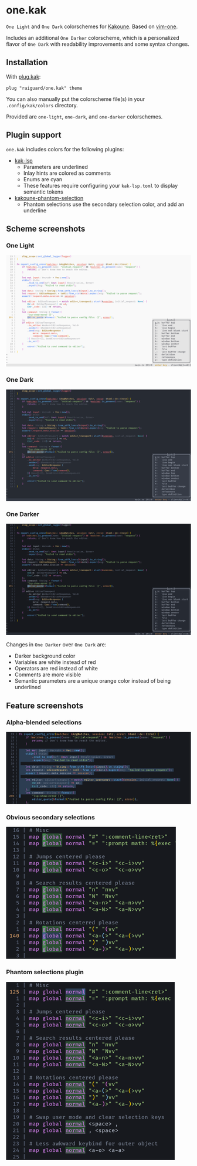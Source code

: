 # one.kak

`One Light` and `One Dark` colorschemes for [Kakoune](https://kakoune.org). Based on [vim-one](https://github.com/rakr/vim-one).

Includes an additional `One Darker` colorscheme, which is a personalized flavor of `One Dark` with readability improvements and some syntax changes.

## Installation

With [plug.kak](https://github.com/andreyorst/plug.kak):

```
plug "raiguard/one.kak" theme
```

You can also manually put the colorscheme file(s) in your `.config/kak/colors` directory.

Provided are `one-light`, `one-dark`, and `one-darker` colorschemes.

## Plugin support

`one.kak` includes colors for the following plugins:

- [kak-lsp](https://github.com/kak-lsp/kak-lsp)
    - Parameters are underlined
    - Inlay hints are colored as comments
    - Enums are cyan
    - These features require configuring your `kak-lsp.toml` to display semantic tokens
- [kakoune-phantom-selection](https://github.com/occivink/kakoune-phantom-selection)
    - Phantom selections use the secondary selection color, and add an underline

## Scheme screenshots

### One Light

![](screenshots/one-light.png)

### One Dark

![](screenshots/one-dark.png)

### One Darker

![](screenshots/one-darker.png)

Changes in `One Darker` over `One Dark` are:

- Darker background color
- Variables are white instead of red
- Operators are red instead of white
- Comments are more visible
- Semantic parameters are a unique orange color instead of being underlined

## Feature screenshots

### Alpha-blended selections

![](screenshots/alpha-blended-selections.png)

### Obvious secondary selections

![](screenshots/secondary-selections.png)

### Phantom selections plugin

![](screenshots/phantom-selections.png)
